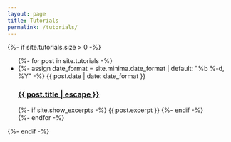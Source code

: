 ```yaml
---
layout: page
title: Tutorials
permalink: /tutorials/
---
```


<!-- Render regular posts. -->  
{%- if site.tutorials.size > 0 -%}
    <ul class="post-list myDiv">
        {%- for post in site.tutorials -%}
        <li>
        {%- assign date_format = site.minima.date_format | default: "%b %-d, %Y" -%}
        <span class="post-meta">{{ post.date | date: date_format }}</span>
        <h3>
            <a class="post-link" href="{{ post.url | relative_url }}">
            {{ post.title | escape }}
            </a>
        </h3>
        {%- if site.show_excerpts -%}
            {{ post.excerpt }}
        {%- endif -%}
        </li>
        {%- endfor -%}
    </ul>
{%- endif -%}
